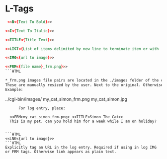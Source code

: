 # L-Tags
```HTML
 <<B<{Text To Bold}>>

<<I<{Text To Italic}>>

<<TITLE<{Title Text}>>

<<LIST<{List of items delimited by new line to terminate item or with '~' otherwise.}>

<<IMG<{url to image}>>

<<FRM<{file name}_frm.png}>>
```HTML

*_frm.png images file pairs are located in the ./images folder of the cgi-bin directory.
These are manually resized by the user. Next to the original. Otherwise considered as stand alone icons. *_frm.png Image resized to -> width="210" height="120"
Example:
```

  ../cgi-bin/images/
			my_cat_simon_frm.png
   my_cat_simon.jpg

          For log entry, place:

	  <<FRM>my_cat_simon_frm.png> <<TITLE<Simon The Cat>>
	  This is my pet, can you hold him for a week while I am on holiday?
```

```HTML
<<LNK<{url to image}>>
```HTML
Explicitly tag an URL in the log entry. Required if using in log IMG or FRM tags. Otherwise link appears as plain text.